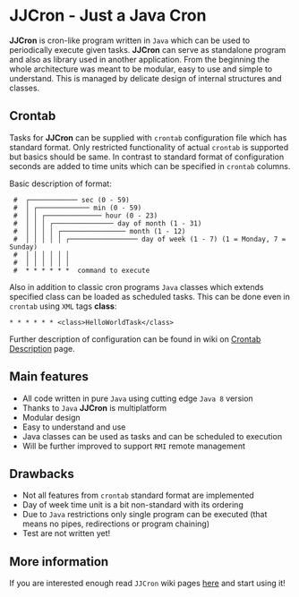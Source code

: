 # JJCron - Just a Java Cron

**JJCron** is cron-like program written in `Java` which can be used to periodically execute given tasks. **JJCron** can serve as standalone program and also as library used in another application. From the beginning the whole architecture was meant to be modular, easy to use and simple to understand. This is managed by delicate design of internal structures and classes.

## Crontab

Tasks for **JJCron** can be supplied with `crontab` configuration file which has standard format. Only restricted functionality of actual `crontab` is supported but basics should be same. In contrast to standard format of configuration seconds are added to time units which can be specified in `crontab` columns.

Basic description of format:
```
 #  ┌──────────── sec (0 - 59)
 #  │ ┌───────────── min (0 - 59) 
 #  │ │ ┌────────────── hour (0 - 23)
 #  │ │ │ ┌─────────────── day of month (1 - 31)
 #  │ │ │ │ ┌──────────────── month (1 - 12)
 #  │ │ │ │ │ ┌───────────────── day of week (1 - 7) (1 = Monday, 7 = Sunday)
 #  │ │ │ │ │ │
 #  │ │ │ │ │ │
 #  * * * * * *  command to execute
```

Also in addition to classic cron programs `Java` classes which extends specified class can be loaded as scheduled tasks. This can be done even in `crontab` using `XML` tags **class**:
```
* * * * * * <class>HelloWorldTask</class>
```

Further description of configuration can be found in wiki on [Crontab Description](https://github.com/JJCron/JJCron/wiki/Crontab-Description) page.

## Main features
- All code written in pure `Java` using cutting edge `Java 8` version
- Thanks to `Java` **JJCron** is multiplatform
- Modular design
- Easy to understand and use
- Java classes can be used as tasks and can be scheduled to execution
- Will be further improved to support `RMI` remote management

## Drawbacks
- Not all features from `crontab` standard format are implemented
- Day of week time unit is a bit non-standard with its ordering
- Due to `Java` restrictions only single program can be executed (that means no pipes, redirections or program chaining)
- Test are not written yet!

## More information
If you are interested enough read `JJCron` wiki pages [here](https://github.com/JJCron/JJCron/wiki) and start using it!